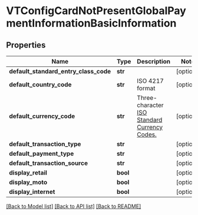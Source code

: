 # VTConfigCardNotPresentGlobalPaymentInformationBasicInformation

## Properties
Name | Type | Description | Notes
------------ | ------------- | ------------- | -------------
**default_standard_entry_class_code** | **str** |  | [optional] 
**default_country_code** | **str** | ISO 4217 format | [optional] 
**default_currency_code** | **str** | Three-character [ISO Standard Currency Codes.](http://apps.cybersource.com/library/documentation/sbc/quickref/currencies.pdf) | [optional] 
**default_transaction_type** | **str** |  | [optional] 
**default_payment_type** | **str** |  | [optional] 
**default_transaction_source** | **str** |  | [optional] 
**display_retail** | **bool** |  | [optional] 
**display_moto** | **bool** |  | [optional] 
**display_internet** | **bool** |  | [optional] 

[[Back to Model list]](../README.md#documentation-for-models) [[Back to API list]](../README.md#documentation-for-api-endpoints) [[Back to README]](../README.md)


